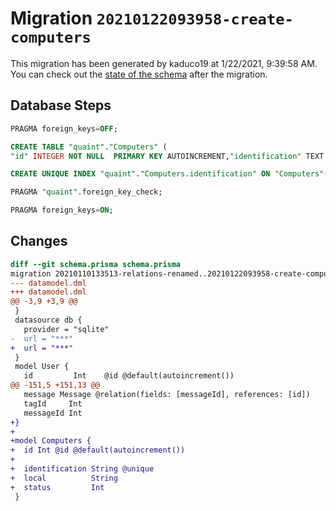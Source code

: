 # Migration `20210122093958-create-computers`

This migration has been generated by kaduco19 at 1/22/2021, 9:39:58 AM.
You can check out the [state of the schema](./schema.prisma) after the migration.

## Database Steps

```sql
PRAGMA foreign_keys=OFF;

CREATE TABLE "quaint"."Computers" (
"id" INTEGER NOT NULL  PRIMARY KEY AUTOINCREMENT,"identification" TEXT NOT NULL  ,"local" TEXT NOT NULL  ,"status" INTEGER NOT NULL  )

CREATE UNIQUE INDEX "quaint"."Computers.identification" ON "Computers"("identification")

PRAGMA "quaint".foreign_key_check;

PRAGMA foreign_keys=ON;
```

## Changes

```diff
diff --git schema.prisma schema.prisma
migration 20210110133513-relations-renamed..20210122093958-create-computers
--- datamodel.dml
+++ datamodel.dml
@@ -3,9 +3,9 @@
 }
 datasource db {
   provider = "sqlite"
-  url = "***"
+  url = "***"
 }
 model User {
   id         Int    @id @default(autoincrement())
@@ -151,5 +151,13 @@
   message Message @relation(fields: [messageId], references: [id])
   tagId     Int
   messageId Int
+}
+
+model Computers {
+  id Int @id @default(autoincrement())
+
+  identification String @unique
+  local          String
+  status         Int
 }
```


